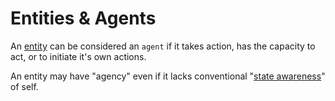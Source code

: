 # Entities & Agents

An [entity](https://github.com/EarlyClues/UniversalFreeRealmsStandardProtocols/blob/master/docs/BasicEntityNet.md) can be considered an `agent` if it takes action, has the capacity to act, or to initiate it's own actions.

An entity may have "agency" even if it lacks conventional "[state awareness](https://github.com/EarlyClues/UniversalFreeRealmsStandardProtocols/blob/f430aa82451e8f8a7ceac44bc9e7ab0610311786/docs/SelfState.md)" of self.
